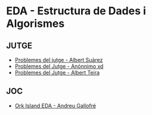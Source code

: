 # EDA - Estructura de Dades i Algorismes
## JUTGE
- [Problemes del jutge - Albert Suàrez](https://github.com/AlbertSuarez/Jutge-EDA)
- [Problemes del Jutge - Anónnimo xd](https://github.com/sanchyy/Jutge-EDA)
- [Problemes del Jutge - Albert Teira](https://github.com/alteos98/FIB-EDA)

## JOC

- [Ork Island EDA - Andreu Gallofré](https://github.com/atsuky/TheGameEDA)
